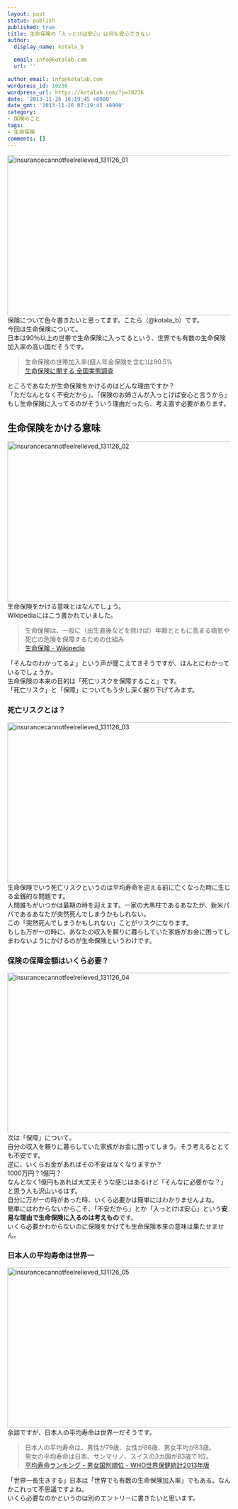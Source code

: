```yaml
---
layout: post
status: publish
published: true
title: 生命保険の「入っとけば安心」は何も安心できない
author:
  display_name: kotala_b

  email: info@kotalab.com
  url: ''

author_email: info@kotalab.com
wordpress_id: 10236
wordpress_url: https://kotalab.com/?p=10236
date: '2013-11-26 16:19:45 +0900'
date_gmt: '2013-11-26 07:19:45 +0900'
category:
- 保険のこと
tags:
- 生命保険
comments: []
---
```

<p><img src="https://kotalab.com/wp-content/uploads/insurancecannotfeelrelieved_131126_01-546x361.jpg" alt="insurancecannotfeelrelieved_131126_01" width="546" height="361" class="alignnone size-large wp-image-10244" /><br />
保険について色々書きたいと思ってます。こたら（@kotala_b）です。<br />
今回は生命保険について。<br />
日本は90％以上の世帯で生命保険に入ってるという、世界でも有数の生命保険加入率の高い国だそうです。</p>
<blockquote><p>生命保険の世帯加入率(個人年金保険を含む)は90.5%<br />
<a href="http://www.jili.or.jp/press/2012/pdf/h24_zenkoku.pdf" target="_blank">生命保険に関する 全国実態調査</a><span class="removed_link" title="http://b.hatena.ne.jp/entry/http://www.jili.or.jp/press/2012/pdf/h24_zenkoku.pdf"><img border="0" src="http://b.hatena.ne.jp/entry/image/http://www.jili.or.jp/press/2012/pdf/h24_zenkoku.pdf" alt="" /></span>
</p></blockquote>
<p>ところであなたが生命保険をかけるのはどんな理由ですか？<br />
「ただなんとなく不安だから」、「保険のお姉さんが入っとけば安心と言うから」<br />
もし生命保険に入ってるのがそういう理由だったら、考え直す必要があります。<br />
<!--more--></p>
<h2>生命保険をかける意味</h2>
<p><img src="https://kotalab.com/wp-content/uploads/insurancecannotfeelrelieved_131126_02-546x361.jpg" alt="insurancecannotfeelrelieved_131126_02" width="546" height="361" class="alignnone size-large wp-image-10245" /><br />
生命保険をかける意味とはなんでしょう。<br />
Wikipediaにはこう書かれていました。</p>
<blockquote><p>
生命保険は、一般に（出生直後などを除けば）年齢とともに高まる病気や死亡の危険を保障するための仕組み<br />
<a href="http://ja.wikipedia.org/wiki/%E7%94%9F%E5%91%BD%E4%BF%9D%E9%99%BA#.E7.94.9F.E5.91.BD.E4.BF.9D.E9.99.BA.E8.B1.86.E7.9F.A5.E8.AD.98" target="_blank">生命保険 - Wikipedia</a><a href="http://b.hatena.ne.jp/entry/http://ja.wikipedia.org/wiki/%E7%94%9F%E5%91%BD%E4%BF%9D%E9%99%BA#.E7.94.9F.E5.91.BD.E4.BF.9D.E9.99.BA.E8.B1.86.E7.9F.A5.E8.AD.98" target="_blank"><img border="0" src="http://b.hatena.ne.jp/entry/image/http://ja.wikipedia.org/wiki/%E7%94%9F%E5%91%BD%E4%BF%9D%E9%99%BA#.E7.94.9F.E5.91.BD.E4.BF.9D.E9.99.BA.E8.B1.86.E7.9F.A5.E8.AD.98" alt="" /></a>
</p></blockquote>
<p>「そんなのわかってるよ」という声が聞こえてきそうですが、ほんとにわかっているでしょうか。<br />
生命保険の本来の目的は「死亡リスクを保障すること」です。<br />
「死亡リスク」と「保障」についてもう少し深く掘り下げてみます。</p>
<h3>死亡リスクとは？</h3>
<p><img src="https://kotalab.com/wp-content/uploads/insurancecannotfeelrelieved_131126_03-546x361.jpg" alt="insurancecannotfeelrelieved_131126_03" width="546" height="361" class="alignnone size-large wp-image-10246" /><br />
生命保険でいう死亡リスクというのは平均寿命を迎える前に亡くなった時に生じる<span class="b">金銭的な問題</span>です。<br />
人間誰もがいつかは最期の時を迎えます。一家の大黒柱であるあなたが、新米パパであるあなたが突然死んでしまうかもしれない。<br />
この「突然死んでしまうかもしれない」ことがリスクになります。<br />
もしも万が一の時に、<span class="b">あなたの収入を頼りに暮らしていた家族がお金に困ってしまわないようにかけるのが生命保険</span>というわけです。</p>
<h3>保険の保障金額はいくら必要？</h3>
<p><img src="https://kotalab.com/wp-content/uploads/insurancecannotfeelrelieved_131126_04-546x361.jpg" alt="insurancecannotfeelrelieved_131126_04" width="546" height="361" class="alignnone size-large wp-image-10247" /><br />
次は「保障」について。<br />
自分の収入を頼りに暮らしていた家族がお金に困ってしまう。そう考えるととても不安です。<br />
逆に、いくらお金があればその不安はなくなりますか？<br />
1000万円？1億円？<br />
なんとなく1億円もあれば大丈夫そうな感じはあるけど「そんなに必要かな？」と思う人も沢山いるはず。<br />
自分に万が一の時があった時、<span class="b">いくら必要かは簡単にはわかりません</span>よね。<br />
簡単にはわからないからこそ、「不安だから」とか「入っとけば安心」という<strong>安易な理由で生命保険に入るのは考えもの</strong>です。<br />
いくら必要かわからないのに保険をかけても生命保険本来の意味は果たせません。</p>
<h3>日本人の平均寿命は世界一</h3>
<p><img src="https://kotalab.com/wp-content/uploads/insurancecannotfeelrelieved_131126_05-546x361.jpg" alt="insurancecannotfeelrelieved_131126_05" width="546" height="361" class="alignnone size-large wp-image-10248" /><br />
余談ですが、日本人の平均寿命は世界一だそうです。</p>
<blockquote><p>日本人の平均寿命は、男性が79歳、女性が86歳、男女平均が83歳。<br />
男女の平均寿命は日本、サンマリノ、スイスの3カ国が83歳で1位。<br />
<a href="http://memorva.jp/ranking/unfpa/who_2013_life_expectancy.php" target="_blank">平均寿命ランキング・男女国別順位 - WHO世界保健統計2013年版</a><span class="removed_link" title="http://b.hatena.ne.jp/entry/http://memorva.jp/ranking/unfpa/who_2013_life_expectancy.php"><img border="0" src="http://b.hatena.ne.jp/entry/image/http://memorva.jp/ranking/unfpa/who_2013_life_expectancy.php" alt="" /></span></p></blockquote>
<p>「世界一長生きする」日本は「世界でも有数の生命保険加入率」でもある。なんかこれって不思議ですよね。<br />
いくら必要なのかというのは別のエントリーに書きたいと思います。</p>

